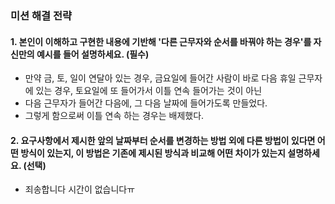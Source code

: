 ### 미션 해결 전략 
#### 1. 본인이 이해하고 구현한 내용에 기반해 '다른 근무자와 순서를 바꿔야 하는 경우'를 자신만의 예시를 들어 설명하세요. (필수)       
- 만약 금, 토, 일이 연달아 있는 경우, 금요일에 들어간 사람이 바로 다음 휴일 근무자에 있는 경우, 토요일에 또 들어가서 이틀 연속 들어가는 것이 아닌
- 다음 근무자가 들어간 다음에, 그 다음 날짜에 들어가도록 만들었다.
- 그렇게 함으로써 이틀 연속 하는 경우는 배제했다.

#### 2. 요구사항에서 제시한 앞의 날짜부터 순서를 변경하는 방법 외에 다른 방법이 있다면 어떤 방식이 있는지, 이 방법은 기존에 제시된 방식과 비교해 어떤 차이가 있는지 설명하세요. (선택)
- 죄송합니다 시간이 없습니다ㅠ
